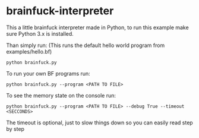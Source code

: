 # brainfuck-interpreter

This a little brainfuck interpreter made in Python, to run this example make sure Python 3.x is installed. 

Than simply run: (This runs the default hello world program from examples/hello.bf)

`python brainfuck.py`

To run your own BF programs run: 

`python brainfuck.py --program <PATH TO FILE>`

To see the memory state on the console run: 

`python brainfuck.py --program <PATH TO FILE> --debug True --timeout <SECCONDS>`

The timeout is optional, just to slow things down so you can easily read step by step